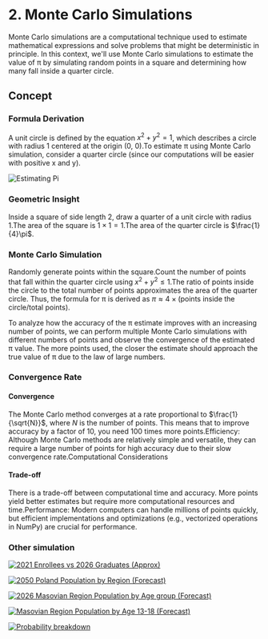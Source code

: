 # 2. Monte Carlo Simulations

Monte Carlo simulations are a computational technique used to estimate mathematical expressions and solve problems that might be deterministic in principle. In this context, we'll use Monte Carlo simulations to estimate the value of π by simulating random points in a square and determining how many fall inside a quarter circle.

## Concept

### Formula Derivation

A unit circle is defined by the equation $x^2 + y^2 = 1$, which describes a circle with radius 1 centered at the origin (0, 0).To estimate π using Monte Carlo simulation, consider a quarter circle (since our computations will be easier with positive x and y).

![Estimating Pi](https://mg-2025p03.github.io/physics/_pics/P2.1.png)

### Geometric Insight

Inside a square of side length 2, draw a quarter of a unit circle with radius 1.The area of the square is $1 \times 1 = 1$.The area of the quarter circle is $\frac{1}{4}\pi$.

### Monte Carlo Simulation

Randomly generate points within the square.Count the number of points that fall within the quarter circle using $x^2 + y^2 \leq 1$.The ratio of points inside the circle to the total number of points approximates the area of the quarter circle. Thus, the formula for π is derived as $\pi \approx 4 \times (\text{points inside the circle} / \text{total points})$.

To analyze how the accuracy of the π estimate improves with an increasing number of points, we can perform multiple Monte Carlo simulations with different numbers of points and observe the convergence of the estimated π value. The more points used, the closer the estimate should approach the true value of π due to the law of large numbers.

### Convergence Rate

#### Convergence

The Monte Carlo method converges at a rate proportional to $\frac{1}{\sqrt{N}}$, where $N$ is the number of points. This means that to improve accuracy by a factor of 10, you need 100 times more points.Efficiency: Although Monte Carlo methods are relatively simple and versatile, they can require a large number of points for high accuracy due to their slow convergence rate.Computational Considerations

#### Trade-off

There is a trade-off between computational time and accuracy. More points yield better estimates but require more computational resources and time.Performance: Modern computers can handle millions of points quickly, but efficient implementations and optimizations (e.g., vectorized operations in NumPy) are crucial for performance.

### Other simulation

[![2021 Enrollees vs 2026 Graduates (Approx)](https://mg-2025p03.github.io/physics/_pics/P2.7.png)](https://mg-2025p03.github.io/physics/_pics/P2.7.png)

[![2050 Poland Population by Region (Forecast)](https://mg-2025p03.github.io/physics/_pics/P2.3.png)](https://mg-2025p03.github.io/physics/_pics/P2.3.png)

[![2026 Masovian Region Population by Age group (Forecast)](https://mg-2025p03.github.io/physics/_pics/P2.6.png)](https://mg-2025p03.github.io/physics/_pics/P2.6.png)

[![Masovian Region Population by Age 13-18 (Forecast)](https://mg-2025p03.github.io/physics/_pics/P2.8.png)](https://mg-2025p03.github.io/physics/_pics/P2.8.png)

[![Probability breakdown](https://mg-2025p03.github.io/physics/_pics/P2.8.1.png)](https://mg-2025p03.github.io/physics/_pics/P2.8.1.png)